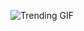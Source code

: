 ![Trending GIF](https://media0.giphy.com/media/v1.Y2lkPThiYjIxNzcyNGppejB0dHNmMGtsc3JyOG9xNDk0OXV1Y3RvMzhzMmVndmtmeHNxMiZlcD12MV9naWZzX3NlYXJjaCZjdD1n/wQAbcl6iDnawokpLj9/giphy.gif)
